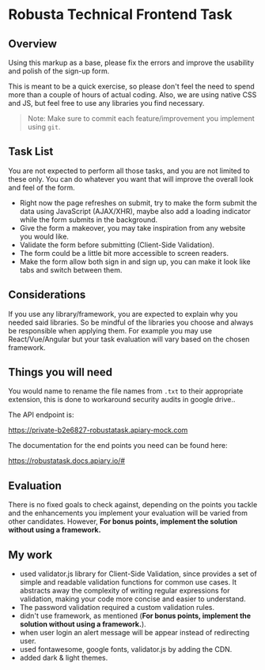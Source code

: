 # Robusta Technical Frontend Task

## Overview

Using this markup as a base, please fix the errors and improve the usability and polish of the sign-up form.

This is meant to be a quick exercise, so please don't feel the need to spend more than a couple of hours of actual coding. Also, we are using native CSS and JS, but feel free to use any libraries you find necessary.

> Note: Make sure to commit each feature/improvement you implement using `git`.

## Task List

You are not expected to perform all those tasks, and you are not limited to these only. You can do whatever you want that will improve the overall look and feel of the form.

- Right now the page refreshes on submit, try to make the form submit the data using JavaScript (AJAX/XHR), maybe also add a loading indicator while the form submits in the background.
- Give the form a makeover, you may take inspiration from any website you would like.
- Validate the form before submitting (Client-Side Validation).
- The form could be a little bit more accessible to screen readers.
- Make the form allow both sign in and sign up, you can make it look like tabs and switch between them.

## Considerations

If you use any library/framework, you are expected to explain why you needed said libraries. So be mindful of the libraries you choose and always be responsible when applying them. For example you may use React/Vue/Angular but your task evaluation will vary based on the chosen framework.

## Things you will need

You would name to rename the file names from `.txt` to their appropriate extension, this is done to workaround security audits in google drive..

The API endpoint is:

https://private-b2e6827-robustatask.apiary-mock.com

The documentation for the end points you need can be found here:

https://robustatask.docs.apiary.io/#

## Evaluation

There is no fixed goals to check against, depending on the points you tackle and the enhancements you implement your evaluation will be varied from other candidates. However, **For bonus points, implement the solution without using a framework.**


## My work
- used validator.js library for Client-Side Validation, since provides a set of simple and readable validation functions for common use cases. It abstracts away the complexity of writing regular expressions for validation, making your code more concise and easier to understand.
- The password validation required a custom validation rules.
- didn't use framework, as mentioned (**For bonus points, implement the solution without using a framework.**).
- when user login an alert message will be appear instead of redirecting user.
- used fontawesome, google fonts, validator.js by adding the CDN.
- added dark & light themes.

